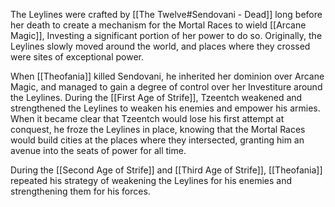 The Leylines were crafted by [[The Twelve#Sendovani - Dead]] long before her death to create a mechanism for the Mortal Races to wield [[Arcane Magic]], Investing a significant portion of her power to do so. Originally, the Leylines slowly moved around the world, and places where they crossed were sites of exceptional power.

When [[Theofania]] killed Sendovani, he inherited her dominion over Arcane Magic, and managed to gain a degree of control over her Investiture around the Leylines. During the [[First Age of Strife]], Tzeentch weakened and strengthened the Leylines to weaken his enemies and empower his armies. When it became clear that Tzeentch would lose his first attempt at conquest, he froze the Leylines in place, knowing that the Mortal Races would build cities at the places where they intersected, granting him an avenue into the seats of power for all time.

During the [[Second Age of Strife]] and [[Third Age of Strife]], [[Theofania]] repeated his strategy of weakening the Leylines for his enemies and strengthening them for his forces.